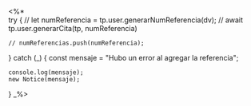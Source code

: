 <%*		
try { 
    // let numReferencia = tp.user.generarNumReferencia(dv);
    // await tp.user.generarCita(tp, numReferencia) 
    
    // numReferencias.push(numReferencia);
} catch (_) { 
    const mensaje = "Hubo un error al agregar la referencia";
    
    console.log(mensaje);
    new Notice(mensaje);
}
_%>